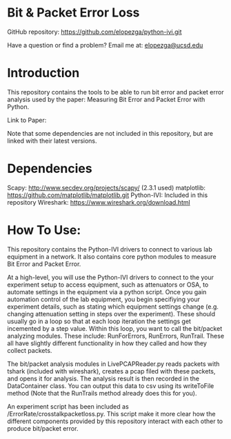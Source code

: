 # Bit & Packet Error Loss

GitHub repository: https://github.com/elopezga/python-ivi.git

Have a question or find a problem? Email me at: elopezga@ucsd.edu

# Introduction

This repository contains the tools to be able to run bit error and packet error
analysis used by the paper: Measuring Bit Error and Packet Error with Python.

Link to Paper:

Note that some dependencies are not included in this repository, but are linked
with their latest versions.

# Dependencies
Scapy: http://www.secdev.org/projects/scapy/ (2.3.1 used)
matplotlib: https://github.com/matplotlib/matplotlib.git
Python-IVI: Included in this repository
Wireshark: https://www.wireshark.org/download.html

# How To Use:
This repository contains the Python-IVI drivers to connect to various lab equipment
in a network. It also contains core python modules to measure Bit Error and Packet Error.

At a high-level, you will use the Python-IVI drivers to connect to the your experiment setup
to access equipment, such as attenuators or OSA, to automate settings in the equipment via
a python script. Once you gain automation control of the lab equipment, you begin specifiying
your experiment details, such as stating which equipment settings change (e.g. changing
attenuation setting in steps over the experiment). These should usually go in a loop so that
at each loop iteration the settings get incemented by a step value. Within this loop, you
want to call the bit/packet analyzing modules. These include: RunForErrors, RunErrors,
RunTrail. These all have slightly different functionality in how they called and how they
collect packets.

The bit/packet analysis modules in LivePCAPReader.py reads packets with tshark (included with wireshark), creates
a pcap filed with these packets, and opens it for analysis. The analysis result is then
recorded in the DataContainer class. You can output this data to csv using its writeToFile
method (Note that the RunTrails method already does this for you).

An experiment script has been included as /ErrorRate/crosstalkpacketloss.py. This script
make it more clear how the different components provided by this repository interact with
each other to produce bit/packet error.